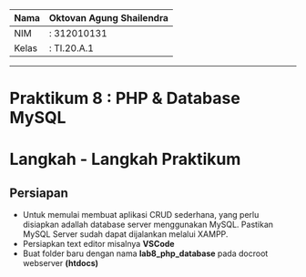 | Nama  | Oktovan Agung Shailendra|
|-------|-------------------------|
|NIM    |: 312010131              |
|Kelas  |: TI.20.A.1              |

---

# Praktikum 8 : PHP & Database MySQL

# Langkah - Langkah Praktikum
## Persiapan
- Untuk memulai membuat aplikasi CRUD sederhana, yang perlu disiapkan adallah database server menggunakan MySQL. Pastikan MySQL Server sudah dapat dijalankan melalui XAMPP.
- Persiapkan text editor misalnya **VSCode**
- Buat folder baru dengan nama **lab8_php_database** pada docroot webserver **(htdocs)**

